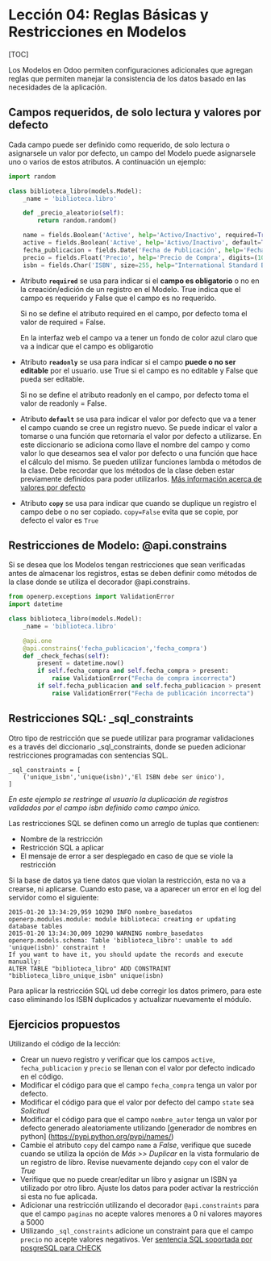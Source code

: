 Lección 04: Reglas Básicas y Restricciones en Modelos
=====================================================

[TOC]

Los Modelos en Odoo permiten configuraciones adicionales que agregan reglas que permiten manejar la consistencia de los datos basado en las necesidades de la aplicación.

Campos requeridos, de solo lectura y valores por defecto
--------------------------------------------------------

Cada campo puede ser definido como requerido, de solo lectura o asignarsele un valor por defecto, un campo del Modelo puede asignarsele uno o varios de estos atributos. A continuación un ejemplo:

```python
import random

class biblioteca_libro(models.Model):
    _name = 'biblioteca.libro'

    def _precio_aleatorio(self):
        return random.random()

    name = fields.Boolean('Active', help='Activo/Inactivo', required=True)
    active = fields.Boolean('Active', help='Activo/Inactivo', default=True)
    fecha_publicacion = fields.Date('Fecha de Publicación', help='Fecha de publicación', default=fields.Date.today)
    precio = fields.Float('Precio', help='Precio de Compra', digits=(10, 2), default=_precio_aleatorio, readonly=True)
    isbn = fields.Char('ISBN', size=255, help="International Standard Book Number", copy=False)

```


- Atributo **`required`** se usa para indicar si el **campo es obligatorio** o no en la creación/edición de un registro en el Modelo. True indica que el campo es requerido y False que el campo es no requerido.

    Si no se define el atributo required en el campo, por defecto toma el valor de required = False.

    En la interfaz web el campo va a tener un fondo de color azul claro que va a indicar que el campo es obligarotio


- Atributo **`readonly`** se usa para indicar si el campo **puede o no ser editable** por el usuario. use True si el campo es no editable y False que pueda ser editable.

    Si no se define el atributo readonly en el campo, por defecto toma el valor de readonly = False.


- Atributo **`default`** se usa para indicar el valor por defecto que va a tener el campo cuando se cree un registro nuevo. Se puede indicar el valor a tomarse o una función que retornaría el valor por defecto a utilizarse. En este diccionario se adiciona como llave el nombre del campo y como valor lo que deseamos sea el valor por defecto o una función que hace el cálculo del mismo. Se pueden utilizar funciones lambda o métodos de la clase. Debe recordar que los métodos de la clase deben estar previamente definidos para poder utilizarlos. [Más información acerca de valores por defecto](https://www.odoo.com/documentation/8.0/howtos/backend.html#default-values)

- Atributo **`copy`** se usa para indicar que cuando se duplique un registro el campo debe o no ser copiado. `copy=False` evita que se copie, por defecto el valor es `True`


Restricciones de Modelo: @api.constrains
----------------------------------------

Si se desea que los Modelos tengan restricciones que sean verificadas antes de almacenar los registros, estas se deben definir como métodos de la clase donde se utiliza el decorador @api.constrains.

```python
from openerp.exceptions import ValidationError
import datetime

class biblioteca_libro(models.Model):
    _name = 'biblioteca.libro'

    @api.one
    @api.constrains('fecha_publicacion','fecha_compra')
    def _check_fechas(self):
        present = datetime.now()
        if self.fecha_compra and self.fecha_compra > present:
            raise ValidationError("Fecha de compra incorrecta")
        if self.fecha_publicacion and self.fecha_publicacion > present:
            raise ValidationError("Fecha de publicación incorrecta")


```

Restricciones SQL: _sql_constraints
-----------------------------------

Otro tipo de restricción que se puede utilizar para programar validaciones es a través del diccionario _sql_constraints, donde se pueden adicionar restricciones programadas con sentencias SQL.

    _sql_constraints = [
        ('unique_isbn','unique(isbn)','El ISBN debe ser único'),
    ]

*En este ejemplo se restringe al usuario la duplicación de registros validados por el campo isbn definido como campo único.*

Las restricciones SQL se definen como un arreglo de tuplas que contienen:

* Nombre de la restricción
* Restricción SQL a aplicar
* El mensaje de error a ser desplegado en caso de que se viole la restricción


Si la base de datos ya tiene datos que violan la restricción, esta no va a crearse, ni aplicarse. Cuando esto pase, va a aparecer un error en el log del servidor como el siguiente:

    2015-01-20 13:34:29,959 10290 INFO nombre_basedatos openerp.modules.module: module biblioteca: creating or updating database tables
    2015-01-20 13:34:30,009 10290 WARNING nombre_basedatos openerp.models.schema: Table 'biblioteca_libro': unable to add 'unique(isbn)' constraint !
    If you want to have it, you should update the records and execute manually:
    ALTER TABLE "biblioteca_libro" ADD CONSTRAINT "biblioteca_libro_unique_isbn" unique(isbn)

Para aplicar la restricción SQL ud debe corregir los datos primero, para este caso eliminando los ISBN duplicados y actualizar nuevamente el módulo.

Ejercicios propuestos
---------------------

Utilizando el código de la lección:

- Crear un nuevo registro y verificar que los campos `active`, `fecha_publicacion` y `precio` se llenan con el valor por defecto indicado en el código.
- Modificar el código para que el campo `fecha_compra` tenga un valor por defecto.
- Modificar el código para que el valor por defecto del campo `state` sea *Solicitud*
- Modificar el código para que el campo `nombre_autor` tenga un valor por defecto generado aleatoriamente utilizando [generador de nombres en python] (https://pypi.python.org/pypi/names/)
- Cambie el atributo `copy` del campo `name` a *False*, verifique que sucede cuando se utiliza la opción de *Más >> Duplicar* en la vista formulario de un registro de libro. Revise nuevamente dejando `copy` con el valor de *True*
- Verifique que no puede crear/editar un libro y asignar un ISBN ya utilizado por otro libro. Ajuste los datos para poder activar la restricción si esta no fue aplicada.
- Adicionar una restricción utilizando el decorador `@api.constraints` para que el campo `paginas` no acepte valores menores a 0 ni valores mayores a 5000
- Utilizando `_sql_constraints` adicione un constraint para que el campo `precio` no acepte valores negativos. Ver [sentencia SQL soportada por posgreSQL para CHECK](http://www.postgresql.org/docs/9.4/static/ddl-constraints.html)
